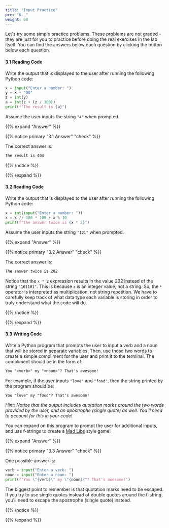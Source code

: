 ```yaml
---
title: "Input Practice"
pre: "6. "
weight: 60
---
```


Let's try some simple practice problems. These problems are not graded - they are just for you to practice before doing the real exercises in the lab itself. You can find the answers below each question by clicking the button below each question.

#### 3.1 Reading Code

Write the output that is displayed to the user after running the following Python code:

```python
x = input("Enter a number: ")
y = x + "00"
z = int(y)
a = int(z + (z / 100))
print(f"The result is {a}")
```

Assume the user inputs the string `"4"` when prompted.

{{% expand "Answer" %}}

{{% notice primary "3.1 Answer" "check" %}}

The correct answer is:

```tex
The result is 404
```

{{% /notice %}}

{{% /expand %}}

#### 3.2 Reading Code

Write the output that is displayed to the user after running the following Python code:

```python
x = int(input("Enter a number: "))
x = x // 100 * 100 + x % 10
print(f"The answer twice is {x * 2}")
```

Assume the user inputs the string `"121"` when prompted.

{{% expand "Answer" %}}

{{% notice primary "3.2 Answer" "check" %}}

The correct answer is:

```tex
The answer twice is 202
```

Notice that the `x * 2` expression results in the value 202 instead of the string `"101101"`. This is because `x` is an integer value, not a string. So, the `*` operator is interpreted as multiplication, not string repetition. We have to carefully keep track of what data type each variable is storing in order to truly understand what the code will do.

{{% /notice %}}

{{% /expand %}}

#### 3.3 Writing Code

Write a Python program that prompts the user to input a verb and a noun that will be stored in separate variables. Then, use those two words to create a simple compliment for the user and print it to the terminal. The compliment should be in the form of:

```tex
You "<verb>" my "<noun>"? That's awesome!
```

For example, if the user inputs `"love"` and `"food"`, then the string printed by the program should be:

```tex
You "love" my "food"? That's awesome!
```

_Hint: Notice that the output includes quotation marks around the two words provided by the user, and an apostrophe (single quote) as well. You'll need to account for this in your code!_

You can expand on this program to prompt the user for additional inputs, and use f-strings to create a [Mad Libs](https://en.wikipedia.org/wiki/Mad_Libs) style game!

{{% expand "Answer" %}}

{{% notice primary "3.3 Answer" "check" %}}

One possible answer is:

```python
verb = input("Enter a verb: ")
noun = input("Enter a noun: ")
print(f"You \"{verb}\" my \"{noun}\"? That's awesome!")
```

The biggest point to remember is that quotation marks need to be escaped. If you try to use single quotes instead of double quotes around the f-string, you'll need to escape the apostrophe (single quote) instead. 

{{% /notice %}}

{{% /expand %}}
